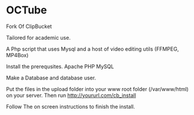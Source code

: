 OCTube
======

Fork Of ClipBucket

Tailored for academic use.

A Php script that uses Mysql and a host of video editing utils (FFMPEG, MP4Box)

Install the prerequsites. 
Apache
PHP
MySQL

Make a Database and database user.

Put the files in the upload folder into your www root folder (/var/www/html) on your server. Then run http://yoururl.com/cb_install

Follow The on screen instructions to finish the install.



